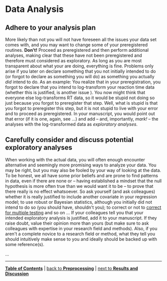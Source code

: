 # Data Analysis

## Adhere to your analysis plan

More likely than not you will not have foreseen all the issues your data set comes with, and you may want to change some of your preregistered routines. **Don't!** Proceed as preregistered and then perform additional analyses, making clear that these have not been preregistered and therefore must considered as exploratory. As long as you are most transparent about what your are doing, everything is fine. Problems only arise if you later on declare something that you not initially intended to do (or forgot to declare as something you will do) as something you actually *did* intend to do. As an example: You realize that in your preregistration, you forgot to declare that you intend to log-transform your reaction time data (whether this is justified, is another issue <!-- add link to manual on the appropriate treatment of RT data -->). You now might think that everyone else log-transforms RT data, so it would be stupid not doing so just because you forgot to preregister that step. Well, what is stupid is that you forgot to preregister this step, but it is not stupid to live with your error and to proceed as preregistered. In your manuscript, you would point out that error (if it is one, again, see ...) <!-- add link to manual on how to appropriiately deal with RT data -->  and add – and, importantly, *mark!* – the analyses with the log-transformed data as *exploratory analyses*.

## Carefully consider and discuss potential exploratory analyses

When working with the actual data, you will often enough encounter alternative and seemingly more promising ways to analyze your data. You may be right, but you may also be fooled by your way of looking at the data. To be honest, we all have some prior beliefs and are prone to find patterns in data, even if there are none or – having established a mindset that the null hypothesis is more often true than we would want it to be – to prove that there really is no effect whatsoever. So ask yourself (and ask colleagues) whether it is really justified to include another covariate in your regression model; to use robust or Bayesian statistics, although you initially did not intend to do so (you should have, shouldn't you); to correct or not to [correct for multiple testing](https://github.com/alex-strobel/DPP-LabManual/wiki/Correction-for-multiple-testing) and so on ... If your colleagues tell you that your intended exploratory analysis is justified, add it to your manuscript. If they raise doubt, value their opinion more than yours (but make sure to ask colleagues with expertise in your research field and methods). Also, if you aren't a complete novice to a research field or method, what they tell you should intuitively make sense to you and ideally should be backed up with some reference(s).  

...

---

[**Table of Contents**](#README.md) | [back to **Preprocessing**](11_Preprocessing.md) | [next to **Results and Discussion**](13_Results_and_discussion.md)
